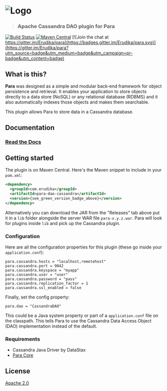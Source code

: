 ![Logo](https://s3-eu-west-1.amazonaws.com/org.paraio/para.png)
============================

> ### Apache Cassandra DAO plugin for Para

[![Build Status](https://travis-ci.org/Erudika/para-dao-cassandra.svg?branch=master)](https://travis-ci.org/Erudika/para-dao-cassandra)
[![Maven Central](https://maven-badges.herokuapp.com/maven-central/com.erudika/para-dao-cassandra/badge.svg)](https://maven-badges.herokuapp.com/maven-central/com.erudika/para-dao-cassandra)
[![Join the chat at https://gitter.im/Erudika/para](https://badges.gitter.im/Erudika/para.svg)](https://gitter.im/Erudika/para?utm_source=badge&utm_medium=badge&utm_campaign=pr-badge&utm_content=badge)

## What is this?

**Para** was designed as a simple and modular back-end framework for object persistence and retrieval.
It enables your application to store objects directly to a data store (NoSQL) or any relational database (RDBMS)
and it also automatically indexes those objects and makes them searchable.

This plugin allows Para to store data in a Cassandra database.

## Documentation

### [Read the Docs](https://paraio.org/docs)

## Getting started

The plugin is on Maven Central. Here's the Maven snippet to include in your `pom.xml`:

```xml
<dependency>
  <groupId>com.erudika</groupId>
  <artifactId>para-dao-cassandra</artifactId>
  <version>{see_green_version_badge_above}</version>
</dependency>
```

Alternatively you can download the JAR from the "Releases" tab above put it in a `lib` folder alongside the server
WAR file `para-x.y.z.war`. Para will look for plugins inside `lib` and pick up the Cassandra plugin.

### Configuration

Here are all the configuration properties for this plugin (these go inside your `application.conf`):
```
para.cassandra.hosts = "localhost,remotehost"
para.cassandra.port = 9042
para.cassandra.keyspace = "myapp"
para.cassandra.user = "user"
para.cassandra.password = "pass"
para.cassandra.replication_factor = 1
para.cassandra.ssl_enabled = false
```

Finally, set the config property:
```
para.dao = "CassandraDAO"
```
This could be a Java system property or part of a `application.conf` file on the classpath.
This tells Para to use the Cassandra Data Access Object (DAO) implementation instead of the default.

### Requirements

- Cassandra Java Driver by DataStax
- [Para Core](https://github.com/Erudika/para)

## License
[Apache 2.0](LICENSE)
